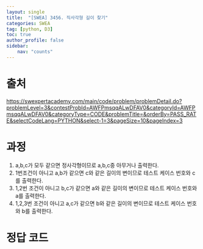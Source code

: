 ```yaml
---
layout: single
title:  "[SWEA] 3456. 직사각형 길이 찾기"
categories: SWEA
tag: [python, D3]
toc: true
author_profile: false
sidebar:
    nav: "counts"
---
```


# 출처
<https://swexpertacademy.com/main/code/problem/problemDetail.do?problemLevel=3&contestProbId=AWFPmsqqALwDFAV0&categoryId=AWFPmsqqALwDFAV0&categoryType=CODE&problemTitle=&orderBy=PASS_RATE&selectCodeLang=PYTHON&select-1=3&pageSize=10&pageIndex=3>

  
  
# 과정
1. a,b,c가 모두 같으면 정사각형이므로 a,b,c중 아무거나 출력한다.
2. 1번조건이 아니고 a,b가 같으면 c와 같은 길이의 변이므로 테스트 케이스 번호와 c를 출력한다.
3. 1,2번 조건이 아니고 b,c가 같으면 a와 같은 길이의 변이므로 테스트 케이스 번호와 a를 출력한다.
4. 1,2,3번 조건이 아니고 a,c가 같으면 b와 같은 길이의 변이므로 테스트 케이스 번호와 b를 출력한다.





# 정답 코드
<script src="https://gist.github.com/kghees/4371d0666ddd5641f7313c9a7403c354.js"></script>